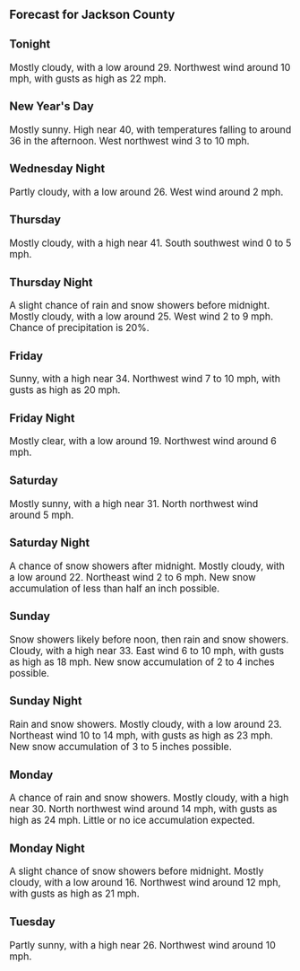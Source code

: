 <div>
   <h2>Forecast for Jackson County</h2>
   <p>
      <div style="font-size:120%">
         <h3>Tonight</h3>Mostly cloudy, with a low around 29. Northwest wind around 10 mph, with gusts as high as 22 mph.<br></div>
   </p>
   <p>
      <div style="font-size:120%">
         <h3>New Year's Day</h3>Mostly sunny. High near 40, with temperatures falling to around 36 in the afternoon. West northwest wind 3 to 10 mph.<br></div>
   </p>
   <p>
      <div style="font-size:120%">
         <h3>Wednesday Night</h3>Partly cloudy, with a low around 26. West wind around 2 mph.<br></div>
   </p>
   <p>
      <div style="font-size:120%">
         <h3>Thursday</h3>Mostly cloudy, with a high near 41. South southwest wind 0 to 5 mph.<br></div>
   </p>
   <p>
      <div style="font-size:120%">
         <h3>Thursday Night</h3>A slight chance of rain and snow showers before midnight. Mostly cloudy, with a low around 25. West wind 2 to 9 mph. Chance
         of precipitation is 20%.<br></div>
   </p>
   <p>
      <div style="font-size:120%">
         <h3>Friday</h3>Sunny, with a high near 34. Northwest wind 7 to 10 mph, with gusts as high as 20 mph.<br></div>
   </p>
   <p>
      <div style="font-size:120%">
         <h3>Friday Night</h3>Mostly clear, with a low around 19. Northwest wind around 6 mph.<br></div>
   </p>
   <p>
      <div style="font-size:120%">
         <h3>Saturday</h3>Mostly sunny, with a high near 31. North northwest wind around 5 mph.<br></div>
   </p>
   <p>
      <div style="font-size:120%">
         <h3>Saturday Night</h3>A chance of snow showers after midnight. Mostly cloudy, with a low around 22. Northeast wind 2 to 6 mph. New snow accumulation
         of less than half an inch possible.<br></div>
   </p>
   <p>
      <div style="font-size:120%">
         <h3>Sunday</h3>Snow showers likely before noon, then rain and snow showers. Cloudy, with a high near 33. East wind 6 to 10 mph, with gusts
         as high as 18 mph. New snow accumulation of 2 to 4 inches possible.<br></div>
   </p>
   <p>
      <div style="font-size:120%">
         <h3>Sunday Night</h3>Rain and snow showers. Mostly cloudy, with a low around 23. Northeast wind 10 to 14 mph, with gusts as high as 23 mph. New
         snow accumulation of 3 to 5 inches possible.<br></div>
   </p>
   <p>
      <div style="font-size:120%">
         <h3>Monday</h3>A chance of rain and snow showers. Mostly cloudy, with a high near 30. North northwest wind around 14 mph, with gusts as high
         as 24 mph. Little or no ice accumulation expected.<br></div>
   </p>
   <p>
      <div style="font-size:120%">
         <h3>Monday Night</h3>A slight chance of snow showers before midnight. Mostly cloudy, with a low around 16. Northwest wind around 12 mph, with gusts
         as high as 21 mph.<br></div>
   </p>
   <p>
      <div style="font-size:120%">
         <h3>Tuesday</h3>Partly sunny, with a high near 26. Northwest wind around 10 mph.<br></div>
   </p>
</div>